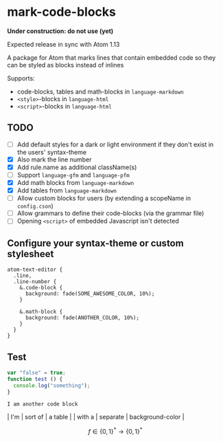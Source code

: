 # mark-code-blocks

**Under construction: do not use (yet)**

Expected release in sync with Atom 1.13

A package for Atom that marks lines that contain embedded code so they can be styled as blocks instead of inlines

Supports:

- code-blocks, tables and math-blocks in `language-markdown`
- `<style>`-blocks in `language-html`
- `<script>`-blocks in `language-html`

## TODO

- [ ] Add default styles for a dark or light environment if they don't exist in the users' syntax-theme
- [x] Also mark the line number
- [x] Add rule.name as additional className(s)
- [ ] Support `language-gfm` and `language-pfm`
- [x] Add math blocks from `language-markdown`
- [x] Add tables from `language-markdown`
- [ ] Allow custom blocks for users (by extending a scopeName in `config.cson`)
- [ ] Allow grammars to define their code-blocks (via the grammar file)
- [ ] Opening `<script>` of embedded Javascript isn't detected

## Configure your syntax-theme or custom stylesheet

```less
atom-text-editor {
  .line,
  .line-number {
    &.code-block {
      background: fade(SOME_AWESOME_COLOR, 10%);
    }

    &.math-block {
      background: fade(ANOTHER_COLOR, 10%);
    }
  }
}
```

## Test

```js
var "false" = true;
function test () {
  console.log("something");
}
```

```
I am another code block
```

| I'm    | sort of  | a table          |
| with a | separate | background-color |

$$
f \in \{0,1\}^*\to\{0,1\}^*
$$
